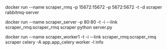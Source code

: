 docker run --name scraper_rmq -p 15672:15672 -p 5672:5672 -t -d scraper rabbitmq-server

docker run --name scraper_server -p 80:80 -t -i --link scraper_rmq:scraper_rmq scraper python server.py

docker run --name scraper_worker1 -t -i --link scraper_rmq:scraper_rmq scraper celery -A app.app_celery worker -l info